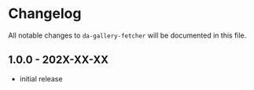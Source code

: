 # Changelog

All notable changes to `da-gallery-fetcher` will be documented in this file.

## 1.0.0 - 202X-XX-XX

- initial release
